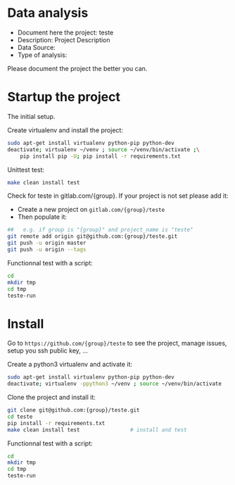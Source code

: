 # Data analysis
- Document here the project: teste
- Description: Project Description
- Data Source:
- Type of analysis:

Please document the project the better you can.

# Startup the project

The initial setup.

Create virtualenv and install the project:
```bash
sudo apt-get install virtualenv python-pip python-dev
deactivate; virtualenv ~/venv ; source ~/venv/bin/activate ;\
    pip install pip -U; pip install -r requirements.txt
```

Unittest test:
```bash
make clean install test
```

Check for teste in gitlab.com/{group}.
If your project is not set please add it:

- Create a new project on `gitlab.com/{group}/teste`
- Then populate it:

```bash
##   e.g. if group is "{group}" and project_name is "teste"
git remote add origin git@github.com:{group}/teste.git
git push -u origin master
git push -u origin --tags
```

Functionnal test with a script:

```bash
cd
mkdir tmp
cd tmp
teste-run
```

# Install

Go to `https://github.com/{group}/teste` to see the project, manage issues,
setup you ssh public key, ...

Create a python3 virtualenv and activate it:

```bash
sudo apt-get install virtualenv python-pip python-dev
deactivate; virtualenv -ppython3 ~/venv ; source ~/venv/bin/activate
```

Clone the project and install it:

```bash
git clone git@github.com:{group}/teste.git
cd teste
pip install -r requirements.txt
make clean install test                # install and test
```
Functionnal test with a script:

```bash
cd
mkdir tmp
cd tmp
teste-run
```
